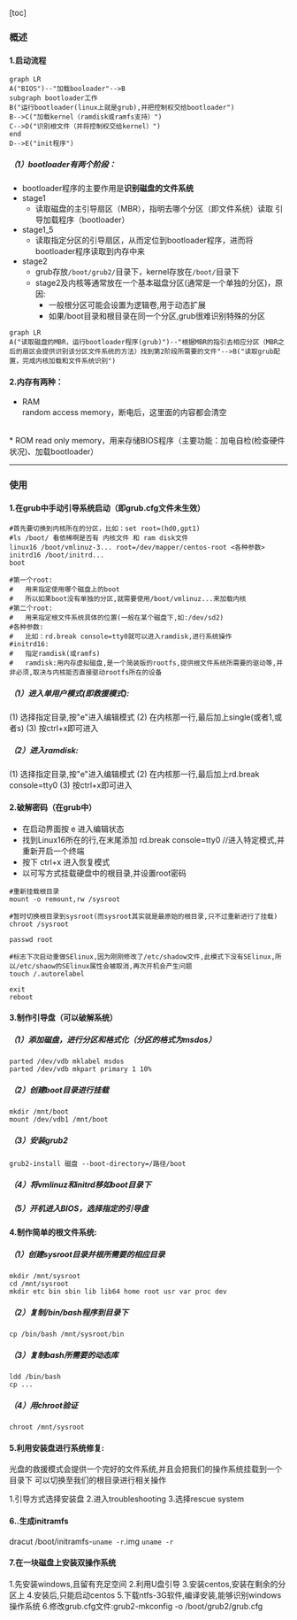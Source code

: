 [toc]

### 概述

#### 1.启动流程
```mermaid
graph LR
A("BIOS")--"加载booloader"-->B
subgraph bootloader工作
B("运行bootloader(linux上就是grub),并把控制权交给bootloader")
B-->C("加载kernel（ramdisk或ramfs支持）")
C-->D("识别根文件（并将控制权交给kernel）")
end
D-->E("init程序")
```

##### （1）bootloader有**两个阶段**：
* bootloader程序的主要作用是**识别磁盘的文件系统**
* stage1
  * 读取磁盘的主引导扇区（MBR），指明去哪个分区（即文件系统）读取 引导加载程序（bootloader）
* stage1_5
  * 读取指定分区的引导扇区，从而定位到bootloader程序，进而将bootloader程序读取到内存中来
* stage2
  * grub存放`/boot/grub2/`目录下，kernel存放在`/boot/`目录下
  * stage2及内核等通常放在一个基本磁盘分区(通常是一个单独的分区)，原因:
    * 一般根分区可能会设置为逻辑卷,用于动态扩展
    * 如果/boot目录和根目录在同一个分区,grub很难识别特殊的分区
```mermaid
graph LR
A("读取磁盘的MBR，运行bootloader程序(grub)")--"根据MBR的指引去相应分区（MBR之后的扇区会提供识别该分区文件系统的方法）找到第2阶段所需要的文件"-->B("读取grub配置，完成内核加载和文件系统识别")
```

#### 2.内存有两种：
* RAM		  	
random access memory，断电后，这里面的内容都会清空  
</br>
* ROM			
read only memory，用来存储BIOS程序（主要功能：加电自检(检查硬件状况)、加载bootloader）  

***

### 使用

#### 1.在grub中手动引导系统启动（即grub.cfg文件未生效）

```shell
#首先要切换到内核所在的分区，比如：set root=(hd0,gpt1)
#ls /boot/ 看依稀啊是否有 内核文件 和 ram disk文件
linux16 /boot/vmlinuz-3... root=/dev/mapper/centos-root <各种参数>
initrd16 /boot/initrd...
boot

#第一个root:
#   用来指定使用哪个磁盘上的boot
#   所以如果boot没有单独的分区,就需要使用/boot/vmlinuz...来加载内核
#第二个root:
#   用来指定根文件系统具体的位置(一般在某个磁盘下,如:/dev/sd2)
#各种参数:
#   比如：rd.break console=tty0就可以进入ramdisk,进行系统操作
#initrd16:
#   指定ramdisk(或ramfs)
#   ramdisk:用内存虚拟磁盘,是一个简装版的rootfs,提供根文件系统所需要的驱动等,并非必须,取决与内核能否直接驱动rootfs所在的设备
```

##### （1）进入单用户模式(即救援模式):
  (1) 选择指定目录,按"e"进入编辑模式
  (2) 在内核那一行,最后加上single(或者1,或者s)
  (3) 按ctrl+x即可进入

##### （2）进入ramdisk:
  (1) 选择指定目录,按"e"进入编辑模式
  (2) 在内核那一行,最后加上rd.break console=tty0
  (3) 按ctrl+x即可进入

#### 2.破解密码（在grub中）
* 在启动界面按 e 进入编辑状态
* 找到Linux16所在的行,在末尾添加 rd.break console=tty0   //进入特定模式,并重新开启一个终端
* 按下 ctrl+x 进入恢复模式
* 以可写方式挂载硬盘中的根目录,并设置root密码
```shell
#重新挂载根目录
mount -o remount,rw /sysroot

#暂时切换根目录到sysroot(而sysroot其实就是最原始的根目录,只不过重新进行了挂载)
chroot /sysroot

passwd root

#标志下次启动重做SElinux,因为刚刚修改了/etc/shadow文件,此模式下没有SElinux,所以/etc/shaow的SElinux属性会被取消,再次开机会产生问题
touch /.autorelabel

exit
reboot
```


#### 3.制作引导盘（可以破解系统）

##### （1）添加磁盘，进行分区和格式化（分区的格式为msdos）
```shell
parted /dev/vdb mklabel msdos
parted /dev/vdb mkpart primary 1 10%
```

##### （2）创建boot目录进行挂载
```shell
mkdir /mnt/boot
mount /dev/vdb1 /mnt/boot
```

##### （3）安装grub2
```shell
grub2-install 磁盘 --boot-directory=/路径/boot
```

##### （4）将vmlinuz和initrd移如boot目录下

##### （5）开机进入BIOS，选择指定的引导盘

#### 4.制作简单的根文件系统:

##### （1）创建sysroot目录并根所需要的相应目录
```shell
mkdir /mnt/sysroot
cd /mnt/sysroot
mkdir etc bin sbin lib lib64 home root usr var proc dev
```

##### （2）复制/bin/bash程序到目录下
```shell
cp /bin/bash /mnt/sysroot/bin
```

##### （3）复制bash所需要的动态库
```shell
ldd /bin/bash
cp ...
```

##### （4）用chroot验证
```shell
chroot /mnt/sysroot
```

#### 5.利用安装盘进行系统修复:     

光盘的救援模式会提供一个完好的文件系统,并且会把我们的操作系统挂载到一个目录下
可以切换至我们的根目录进行相关操作

1.引导方式选择安装盘
2.进入troubleshooting
3.选择rescue system

#### 6..生成initramfs
dracut /boot/initramfs-`uname -r`.img `uname -r`

#### 7.在一块磁盘上安装双操作系统
  1.先安装windows,且留有充足空间
  2.利用U盘引导
  3.安装centos,安装在剩余的分区上
  4.安装后,只能启动centos
  5.下载ntfs-3G软件,编译安装,能够识别windows操作系统
  6.修改grub.cfg文件:grub2-mkconfig -o /boot/grub2/grub.cfg
